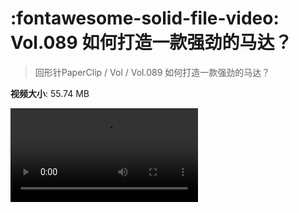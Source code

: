 # :fontawesome-solid-file-video: Vol.089 如何打造一款强劲的马达？

> 回形针PaperClip / Vol / Vol.089 如何打造一款强劲的马达？

**视频大小**: 55.74 MB

<div class="video"><video src="https://file.hsyhx.top/archive/回形针PaperClip/Vol/Vol.089 如何打造一款强劲的马达？.mp4" controls preload>🤔 您的浏览器不支持 video 标签</video></div>